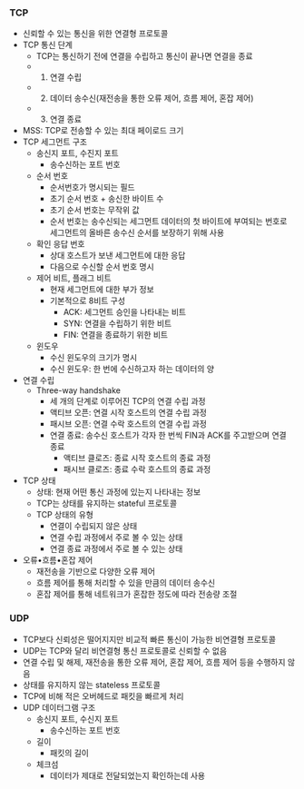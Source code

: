 ### TCP
- 신뢰할 수 있는 통신을 위한 연결형 프로토콜
- TCP 통신 단계
  - TCP는 통신하기 전에 연결을 수립하고 통신이 끝나면 연결을 종료
  - 1. 연결 수립
  - 2. 데이터 송수신(재전송을 통한 오류 제어, 흐름 제어, 혼잡 제어)
  - 3. 연결 종료
- MSS: TCP로 전송할 수 있는 최대 페이로드 크기
- TCP 세그먼트 구조
  - 송신지 포트, 수진지 포트
    - 송수신하는 포트 번호
  - 순서 번호
    - 순서번호가 명시되는 필드
    - 초기 순서 번호 + 송신한 바이트 수
    - 초기 순서 번호는 무작위 값
    - 순서 번호는 송수신되는 세그먼트 데이터의 첫 바이트에 부여되는 번호로 세그먼트의 올바른 송수신 순서를 보장하기 위해 사용
  - 확인 응답 번호
    - 상대 호스트가 보낸 세그먼트에 대한 응답
    - 다음으로 수신할 순서 번호 명시
  - 제어 비트, 플래그 비트
    - 현재 세그먼트에 대한 부가 정보
    - 기본적으로 8비트 구성
      - ACK: 세그먼트 승인을 나타내는 비트
      - SYN: 연결을 수립하기 위한 비트
      - FIN: 연결을 종료하기 위한 비트
  - 윈도우
    - 수신 윈도우의 크기가 명시
    - 수신 윈도우: 한 번에 수신하고자 하는 데이터의 양
- 연결 수립
  - Three-way handshake
    - 세 개의 단계로 이루어진 TCP의 연결 수립 과정
    - 액티브 오픈: 연결 시작 호스트의 연결 수립 과정
    - 패시브 오픈: 연결 수락 호스트의 연결 수립 과정
    - 연결 종료: 송수신 호스트가 각자 한 번씩 FIN과 ACK를 주고받으며 연결 종료
      - 액티브 클로즈: 종료 시작 호스트의 종료 과정
      - 패시브 클로즈: 종료 수락 호스트의 종료 과정
- TCP 상태
  - 상태: 현재 어떤 통신 과정에 있는지 나타내는 정보
  - TCP는 상태를 유지하는 stateful 프로토콜
  - TCP 상태의 유형
    - 연결이 수립되지 않은 상태
    - 연결 수립 과정에서 주로 볼 수 있는 상태
    - 연결 종료 과정에서 주로 볼 수 있는 상태
- 오류•흐름•혼잡 제어
  - 재전송을 기반으로 다양한 오류 제어
  - 흐름 제어를 통해 처리할 수 있을 만큼의 데이터 송수신
  - 혼잡 제어를 통해 네트워크가 혼잡한 정도에 따라 전송량 조절

### UDP
- TCP보다 신뢰성은 떨어지지만 비교적 빠른 통신이 가능한 비연결형 프로토콜
- UDP는 TCP와 달리 비연결형 통신 프로토콜로 신뢰할 수 없음
- 연결 수립 및 해제, 재전송을 통한 오류 제어, 혼잡 제어, 흐름 제어 등을 수행하지 않음
- 상태를 유지하지 않는 stateless 프로토콜
- TCP에 비해 적은 오버헤드로 패킷을 빠르게 처리
- UDP 데이터그램 구조
  - 송신지 포트, 수신지 포트
    - 송수신하는 포트 번호
  - 길이
    - 패킷의 길이
  - 체크섬
    - 데이터가 제대로 전달되었는지 확인하는데 사용